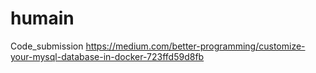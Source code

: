 # humain
Code_submission
https://medium.com/better-programming/customize-your-mysql-database-in-docker-723ffd59d8fb
